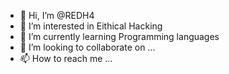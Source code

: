 - 👋 Hi, I’m @REDH4
- 👀 I’m interested in Eithical Hacking
- 🌱 I’m currently learning Programming languages
- 💞️ I’m looking to collaborate on ...
- 📫 How to reach me ...

<!---
REDH4/REDH4 is a ✨ special ✨ repository because its `README.md` (this file) appears on your GitHub profile.
You can click the Preview link to take a look at your changes.
--->
